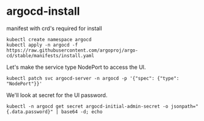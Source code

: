 # argocd-install

manifest with crd's required for install

```
kubectl create namespace argocd
kubectl apply -n argocd -f https://raw.githubusercontent.com/argoproj/argo-cd/stable/manifests/install.yaml
```

Let's make the service type NodePort to access the UI.

```
kubectl patch svc argocd-server -n argocd -p '{"spec": {"type": "NodePort"}}'
```

We'll look at secret for the UI password.

```
kubectl -n argocd get secret argocd-initial-admin-secret -o jsonpath="{.data.password}" | base64 -d; echo
```
